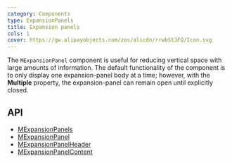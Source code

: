```yaml
---
category: Components
type: ExpansionPanels
title: Expansion panels
cols: 1
cover: https://gw.alipayobjects.com/zos/alicdn/rrwbSt3FQ/Icon.svg
---
```


The `MExpansionPanel` component is useful for reducing vertical space with large amounts of information. The default
functionality of the component is to only display one expansion-panel body at a time; however, with the **Multiple**
property, the expansion-panel can remain open until explicitly closed.

## API

- [MExpansionPanels](/docs/api/MExpansionPanels)
- [MExpansionPanel](/docs/api/MExpansionPanel)
- [MExpansionPanelHeader](/docs/api/MExpansionPanelHeader)
- [MExpansionPanelContent](/docs/api/MExpansionPanelContent)